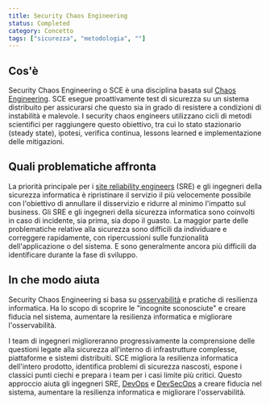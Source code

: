 ```yaml
---
title: Security Chaos Engineering
status: Completed
category: Concetto
tags: ["sicurezza", "metodologia", ""]
---
```


## Cos'è

Security Chaos Engineering o SCE è una disciplina basata sul [Chaos Engineering](/it/chaos-engineering/).
SCE esegue proattivamente test di sicurezza su un sistema distribuito per assicurarsi che questo sia in grado di resistere a condizioni di instabilità e malevole.
I security chaos engineers utilizzano cicli di metodi scientifici per raggiungere questo obiettivo,
tra cui lo stato stazionario (steady state), ipotesi, verifica continua, lessons learned e implementazione delle mitigazioni.


## Quali problematiche affronta

La priorità principale per i [site reliability engineers](/it/site-reliability-engineering/) (SRE) e gli ingegneri della sicurezza informatica è
ripristinare il servizio il più velocemente possibile con l'obiettivo di annullare il disservizio e ridurre al minimo l'impatto sul business.
Gli SRE e gli ingegneri della sicurezza informatica sono coinvolti in caso di incidente, sia prima, sia dopo il guasto.
La maggior parte delle problematiche relative alla sicurezza sono difficili da individuare e correggere rapidamente, con ripercussioni sulle funzionalità dell'applicazione o del sistema. E sono generalmente ancora più difficili da identificare durante la fase di sviluppo.


## In che modo aiuta

Security Chaos Engineering si basa su [osservabilità](/it/observability/) e pratiche di resilienza informatica.
Ha lo scopo di scoprire le "incognite sconosciute" e creare fiducia nel sistema,
aumentare la resilienza informatica e migliorare l'osservabilità.

I team di ingegneri miglioreranno progressivamente la comprensione delle questioni legate alla sicurezza
all'interno di infrastrutture complesse, piattaforme e sistemi distribuiti.
SCE migliora la resilienza informatica dell'intero prodotto, identifica problemi di sicurezza nascosti,
espone i classici punti ciechi e prepara i team per i casi limite più critici.
Questo approccio aiuta gli ingegneri SRE, [DevOps](/it/devops/) e [DevSecOps](/it/devsecops/) a
creare fiducia nel sistema, aumentare la resilienza informatica e migliorare l'osservabilità.

